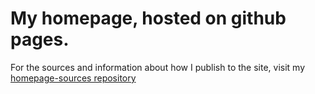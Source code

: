 My homepage, hosted on github pages.
====================================

For the sources and information about how I publish to the site, visit my
[homepage-sources repository](https://github.com/Balletie/homepage-sources)
